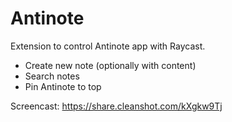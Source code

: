 # Antinote

Extension to control Antinote app with Raycast.
- Create new note (optionally with content)
- Search notes
- Pin Antinote to top

Screencast: https://share.cleanshot.com/kXgkw9Tj
